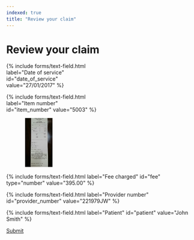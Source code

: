 ```yaml
---
indexed: true
title: "Review your claim"
---
```


# Review your claim

<div style="display: inline-block; width: 49%">
{% include forms/text-field.html label="Date of service" id="date_of_service" value="27/01/2017" %}

{% include forms/text-field.html label="Item number" id="item_number" value="5003" %}
</div>

<div style="display: inline-block; width: 49%; padding: 0px 50px">
  <img src="/ocr-experiment/images/receipt.jpg" alt="Receipt" style="width: auto; height: 130px">
</div>

{% include forms/text-field.html label="Fee charged" id="fee" type="number" value="395.00" %}

{% include forms/text-field.html label="Provider number" id="provider_number" value="221979JW" %}

{% include forms/text-field.html label="Patient" id="patient" value="John Smith" %}

<a class="button button--primary button--full-width-on-mobile" href="/ocr-experiment/claim-success.html">Submit</a>
